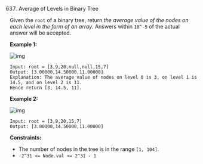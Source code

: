 637. Average of Levels in Binary Tree



Given the `root` of a binary tree, return *the average value of the nodes on each level in the form of an array*. Answers within `10^-5` of the actual answer will be accepted.

 

**Example 1:**

![img](https://assets.leetcode.com/uploads/2021/03/09/avg1-tree.jpg)

```
Input: root = [3,9,20,null,null,15,7]
Output: [3.00000,14.50000,11.00000]
Explanation: The average value of nodes on level 0 is 3, on level 1 is 14.5, and on level 2 is 11.
Hence return [3, 14.5, 11].
```

**Example 2:**

![img](https://assets.leetcode.com/uploads/2021/03/09/avg2-tree.jpg)

```
Input: root = [3,9,20,15,7]
Output: [3.00000,14.50000,11.00000]
```

 

**Constraints:**

- The number of nodes in the tree is in the range `[1, 104]`.
- `-2^31 <= Node.val <= 2^31 - 1`